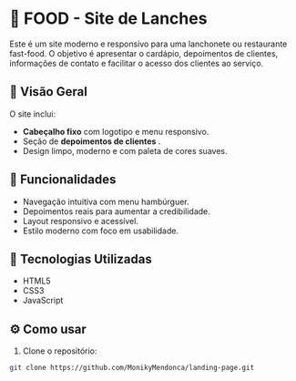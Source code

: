 # 🍔 FOOD - Site de Lanches

Este é um site moderno e responsivo para uma lanchonete ou restaurante fast-food. O objetivo é apresentar o cardápio, depoimentos de clientes, informações de contato e facilitar o acesso dos clientes ao serviço.

## 📸 Visão Geral

O site inclui:

- **Cabeçalho fixo** com logotipo e menu responsivo.
- Seção de **depoimentos de clientes** .
- Design limpo, moderno e com paleta de cores suaves.

## 🚀 Funcionalidades

- Navegação intuitiva com menu hambúrguer.
- Depoimentos reais para aumentar a credibilidade.
- Layout responsivo e acessível.
- Estilo moderno com foco em usabilidade.

## 🧱 Tecnologias Utilizadas

- HTML5
- CSS3 
- JavaScript

## ⚙️ Como usar

1. Clone o repositório:
```bash
git clone https://github.com/MonikyMendonca/landing-page.git

